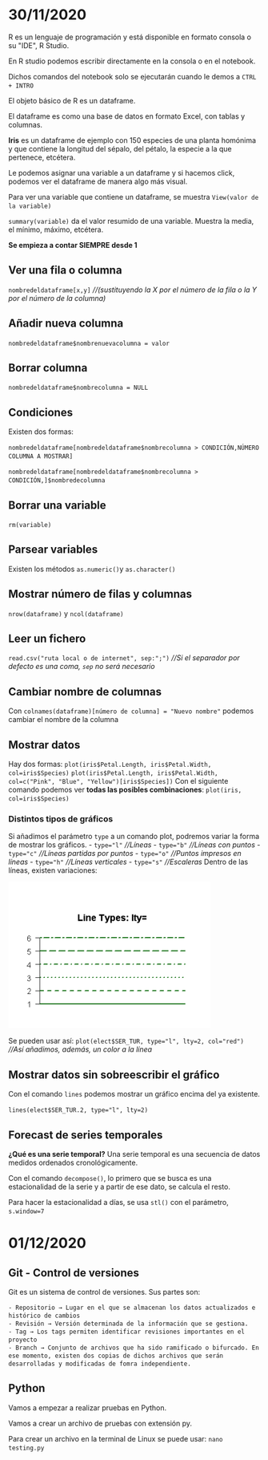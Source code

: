 # 30/11/2020 
R es un lenguaje de programación y está disponible en formato consola o su "IDE", R Studio.

En R studio podemos escribir directamente en la consola o en el notebook.

Dichos comandos del notebook solo se ejecutarán cuando le demos a `CTRL + INTRO`

El objeto básico de R es un dataframe.

El dataframe es como una base de datos en formato Excel, con tablas y columnas.

**Iris** es un dataframe de ejemplo con 150 especies de una planta homónima y que contiene la longitud del sépalo, del pétalo, la especie a la que pertenece, etcétera.

Le podemos asignar una variable a un dataframe y si hacemos click, podemos ver el dataframe de manera algo más visual.

Para ver una variable que contiene un dataframe, se muestra `View(valor de la variable)`

`summary(variable)` da el valor resumido de una variable. Muestra la media, el mínimo, máximo, etcétera.

**Se empieza a contar SIEMPRE desde 1**
## Ver una fila o columna
`nombredeldataframe[x,y]` *//(sustituyendo la X por el número de la fila o la Y por el número de la columna)*
## Añadir nueva columna
`nombredeldataframe$nombrenuevacolumna = valor`
## Borrar columna
`nombredeldataframe$nombrecolumna = NULL`
## Condiciones
Existen dos formas:

`nombredeldataframe[nombredeldataframe$nombrecolumna > CONDICIÓN,NÚMERO COLUMNA A MOSTRAR]` 

`nombredeldataframe[nombredeldataframe$nombrecolumna > CONDICIÓN,]$nombredecolumna` 
## Borrar una variable
`rm(variable)`
## Parsear variables
Existen los métodos `as.numeric()`y `as.character()`
## Mostrar número de filas y columnas
`nrow(dataframe)` y `ncol(dataframe)`
## Leer un fichero
`read.csv("ruta local o de internet", sep:";")` *//Si el separador por defecto es una coma, `sep` no será necesario*
## Cambiar nombre de columnas
Con `colnames(dataframe)[número de columna] = "Nuevo nombre"` podemos cambiar el nombre de la columna
## Mostrar datos
Hay dos formas:
`plot(iris$Petal.Length, iris$Petal.Width, col=iris$Species)`
`plot(iris$Petal.Length, iris$Petal.Width, col=c("Pink", "Blue", "Yellow")[iris$Species])`
Con el siguiente comando podemos ver **todas las posibles combinaciones**:
`plot(iris, col=iris$Species)`

### Distintos tipos de gráficos
Si añadimos el parámetro `type` a un comando plot, podremos variar la forma de mostrar los gráficos.
    - `type="l"` *//Líneas*
    - `type="b"` *//Líneas con puntos*
    - `type="c"` *//Líneas partidas por puntos*
    - `type="o"` *//Puntos impresos en líneas*
    - `type="h"` *//Líneas verticales*
    - `type="s"` *//Escaleras*
Dentro de las líneas, existen variaciones:

![texto alternativo](https://github.com/fcoterroba/Apuntes_AndaluciaLAB/blob/main/Lenguaje_R/Lineas_R.png)

Se pueden usar así: `plot(elect$SER_TUR, type="l", lty=2, col="red")` *//Así añadimos, además, un color a la línea*
## Mostrar datos sin sobreescribir el gráfico
Con el comando `lines` podemos mostrar un gráfico encima del ya existente.

`lines(elect$SER_TUR.2, type="l", lty=2)`
## Forecast de series temporales
**¿Qué es una serie temporal?** Una serie temporal es una secuencia de datos medidos ordenados cronológicamente.

Con el comando `decompose()`, lo primero que se busca es una estacionalidad de la serie y a partir de ese dato, se calcula el resto.

Para hacer la estacionalidad a días, se usa `stl()` con el parámetro, `s.window=7`
# 01/12/2020
## Git - Control de versiones
Git es un sistema de control de versiones. Sus partes son:

    - Repositorio → Lugar en el que se almacenan los datos actualizados e histórico de cambios
    - Revisión → Versión determinada de la información que se gestiona.
    - Tag → Los tags permiten identificar revisiones importantes en el proyecto
    - Branch → Conjunto de archivos que ha sido ramificado o bifurcado. En ese momento, existen dos copias de dichos archivos que serán desarrolladas y modificadas de fomra independiente.

## Python
Vamos a empezar a realizar pruebas en Python.

Vamos a crear un archivo de pruebas con extensión py.

Para crear un archivo en la terminal de Linux se puede usar: `nano testing.py`